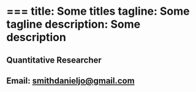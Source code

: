===
title: Some titles
tagline: Some tagline
description: Some description
===

Quantitative Researcher
---

Email: smithdanieljo@gmail.com
---

